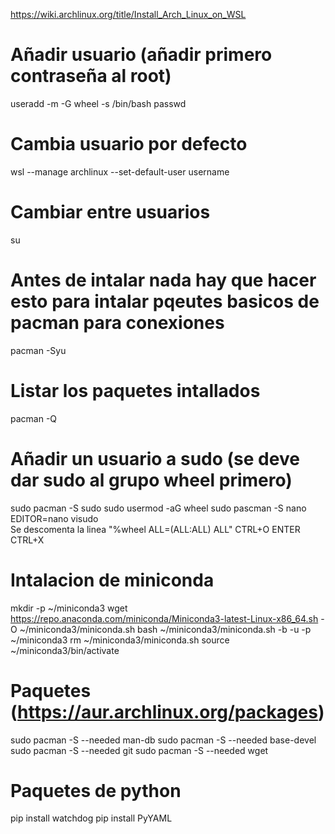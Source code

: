 https://wiki.archlinux.org/title/Install_Arch_Linux_on_WSL

# Añadir usuario (añadir primero contraseña al root)
useradd -m -G wheel -s /bin/bash <user>
passwd <user>

# Cambia usuario por defecto
wsl --manage archlinux --set-default-user username

# Cambiar entre usuarios
su <user>

# Antes de intalar nada hay que hacer esto para intalar pqeutes basicos de pacman para conexiones
pacman -Syu

# Listar los paquetes intallados
pacman -Q

# Añadir un usuario a sudo (se deve dar sudo al grupo wheel primero)
sudo pacman -S sudo
sudo usermod -aG wheel <user>
sudo pascman -S nano
EDITOR=nano visudo  
Se descomenta la linea "%wheel ALL=(ALL:ALL) ALL"
CTRL+O ENTER CTRL+X

# Intalacion de miniconda
mkdir -p ~/miniconda3
wget https://repo.anaconda.com/miniconda/Miniconda3-latest-Linux-x86_64.sh -O ~/miniconda3/miniconda.sh
bash ~/miniconda3/miniconda.sh -b -u -p ~/miniconda3
rm ~/miniconda3/miniconda.sh
source ~/miniconda3/bin/activate




# Paquetes (https://aur.archlinux.org/packages)
sudo pacman -S --needed man-db
sudo pacman -S --needed base-devel
sudo pacman -S --needed git
sudo pacman -S --needed wget


# Paquetes de python
pip install watchdog
pip install PyYAML